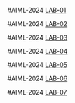 #AIML-2024
[LAB-01](https://github.com/Neerajchopari/Neerajchopari-AIML_2024.git)

#AIML-2024
[LAB-02](https://github.com/Neerajchopari/Neerajchopari-AIML_2024.git)

#AIML-2024
[LAB-03](https://github.com/Neerajchopari/Neerajchopari-AIML_2024.git)

#AIML-2024
[LAB-04](https://github.com/Neerajchopari/Neerajchopari-AIML_2024.git)

#AIML-2024
[LAB-05](https://github.com/Neerajchopari/Neerajchopari-AIML_2024.git)

#AIML-2024
[LAB-06](https://github.com/Neerajchopari/Neerajchopari-AIML_2024.git)

#AIML-2024
[LAB-07](https://github.com/Neerajchopari/Neerajchopari-AIML_2024.git)

